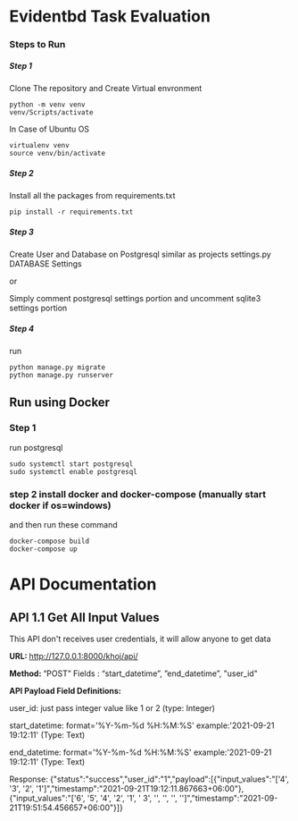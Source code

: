 # Evidentbd Task Evaluation

### Steps to Run 
##### Step 1

Clone The repository and Create Virtual envronment
```
python -m venv venv
venv/Scripts/activate
```
In Case of Ubuntu OS
```
virtualenv venv
source venv/bin/activate
```
##### Step 2

Install all the packages from requirements.txt 

```
pip install -r requirements.txt
```
##### Step 3

Create User and Database on Postgresql similar as projects settings.py DATABASE Settings 

or 

Simply comment postgresql settings portion and uncomment sqlite3 settings portion

##### Step 4

run 
```
python manage.py migrate
python manage.py runserver
```


## Run using Docker

### Step 1

run postgresql 
```
sudo systemctl start postgresql
sudo systemctl enable postgresql
```
### step 2  install docker and docker-compose (manually start docker if os=windows)

and then run these command

```
docker-compose build
docker-compose up
```


# API Documentation

## API 1.1  Get All Input Values
This API don't receives user credentials, it will allow anyone to get data

<b> URL: </b>http://127.0.0.1:8000/khoj/api/

<b> Method: </b> “POST”
Fields : “start_datetime”, ”end_datetime”, "user_id"


<b>API Payload Field Definitions: </b>

user_id: just pass integer value like 1 or 2 (type: Integer)

start_datetime: format='%Y-%m-%d %H:%M:%S'  example:'2021-09-21 19:12:11'  (Type: Text)

end_datetime: format='%Y-%m-%d %H:%M:%S' example:'2021-09-21 19:12:11' (Type: Text)

Response:
{"status":"success","user_id":"1","payload":[{"input_values":"['4', '3', '2', '1']","timestamp":"2021-09-21T19:12:11.867663+06:00"},{"input_values":"['6', '5', '4', '2', '1', ' 3', '', '', '', '']","timestamp":"2021-09-21T19:51:54.456657+06:00"}]}
